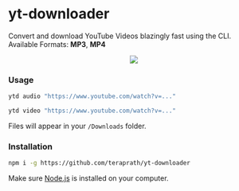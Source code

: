 # yt-downloader
Convert and download YouTube Videos blazingly fast using the CLI.
<br>
Available Formats: **MP3**, **MP4**

<p align="center">
  <img src="https://i.imgur.com/hcQiSju.png" />
</p>

### Usage

```zsh
ytd audio "https://www.youtube.com/watch?v=..."
```

```zsh
ytd video "https://www.youtube.com/watch?v=..."
```
Files will appear in your `/Downloads` folder.

### Installation

```zsh
npm i -g https://github.com/teraprath/yt-downloader
```

Make sure <a href="https://nodejs.org" target="_blank">Node.js</a> is installed on your computer.
